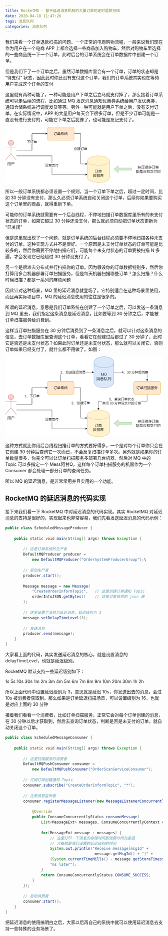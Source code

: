 ```yaml
---
title: RocketMQ - 基于延迟消息机制的大量订单的定时退款扫描
date: 2020-04-18 11:47:26
tags: 消息队列
categories: 消息队列
---
```


我们来看一个订单退款扫描的问题。一个正常的电商购物流程，一般来说我们现在作为用户在一个电商 APP 上都会选择一些商品加入购物车，然后对购物车里选择的一些商品统一下一个订单，此时后台的订单系统会在订单数据库中创建一个订单。



但是我们下了一个订单之后，虽然订单数据库里会有一个订单，订单的状态却是 “待支付” 状态，因此此时你还没有支付这个订单，我们的订单系统其实也在等待用户完成这个订单的支付



这里就有两种可能了，一种可能是用户下单之后立马就支付掉了，那么接着订单系统可以走后续的流程，比如通过 MQ 发送消息通知优惠券系统给用户发优惠券，通知仓储系统进行调度发货等等。另外一种可能就是用户下单之后，没有支付订单。在实际情况中，APP 的大量用户每天会下很多订单，但是不少订单可能是一直没有进行支付的，可能它下单之后犹豫了，也可能是忘记支付了。

![积压订单](RocketMQ-基于延迟消息机制的大量订单的定时退款扫描/积压订单.png)



所以一般订单系统都必须设置一个规则，当一个订单下单之后，超过一定时间，比如 30 分钟没有支付，那么久必须订单系统自动关闭这个订单，后续你如果要购买这个订单里的商品，就得重新下单。



可能你的订单系统就需要有一个后台线程，不停地扫描订单数据库里所有的未支付状态的订单，如果它超过 30 分钟还没支付，那么就必须自动把订单状态更新为 “已关闭”



但是这里就出现了一个问题，就是订单系统的后台线程必须要不停地扫描各种未支付的订单，这种实现方式并不是很好。一个原因是未支付订单状态的订单可能是比较多的，然后你需要不停地扫描它们，可能每个未支付状态的订单要被扫描 N 多遍，才会发现它已经超过 30 分钟没支付了。



另一个是很难去分布式并行扫描你的订单。因为假设你的订单数据特别多，然后你打算用多台机器部署订单扫描服务，但是每天机器扫描哪些订单？怎么扫描？什么时候扫描？都是一系列的麻烦问题



因此针对这种场景，MQ 里的延迟消息就登场了。它特别适合在这种场景里使用，而且再实际项目中，MQ 的延迟消息使用的往往是很多的。



所谓的延迟消息，意思是我们订单系统在创建了一个订单之后，可以发送一条消息到 MQ 里去，我们指定这条消息是延迟消息，比如要等到 30 分钟之后，才能被订单扫描服务给消费到。



这样当订单扫描服务在 30 分钟后消费到了一条消息之后，就可以针对这条消息的信息，去订单数据库里查询这个订单，看看它在创建过后都过了 30 分钟了，此时它是否还是未支付状态？如果此时订单还是未支付状态，那么就可以关闭它，否则订单如果已经支付了，就什么都不用做了。如图：

![延迟消息](RocketMQ-基于延迟消息机制的大量订单的定时退款扫描/延迟消息.png)



这种方式就比你用后台线程扫描订单的方式要好得多，一个是对每个订单你只会在它创建 30 分钟后查询它一次而已，不会反复扫描订单多次。另外就是如果你的订单数量很多，你完全可以让订单扫描服务多部署几台机器，然后对 MQ 中的 Topic 可以多指定一个 Mess阿甘Q，这样每个订单扫描服务的机器作为一个 Consumer 都会处理一部分订单的查询任务。



所以 MQ 的延迟消息，是非常常用并且实用的一个功能。



## RocketMQ 的延迟消息的代码实现

接下来我们看一下 RocketMQ 中对延迟消息的代码实现。其实 RocketMQ 对延迟消息的支持是很好的，实现起来也非常容易，我们先看发送延迟消息的代码示例：

```java
public class ScheduledMessageProducer {

	public static void main(String[] args) throws Exception {
		
		// 这是订单系统的生产者
		DefaultMQProducer producer = 
			new DefaultMQProducer("OrderSystemProducerGroup");\
		
		// 启动生产者
		producer.start();
		
		Message message = new Message(
			"CreateOrderInformTopic",	// 这是创建订单通知 Topic
			orderInfoJSON.getBytes()	// 这是订单信息的 json 串
		);
		
		// 这里设置了消息为延迟消息，延迟级别为 3
		message.setDelayTimeLevel(3);
		
		// 发送消息
		producer.send(message);
	}
}
```



大家看上面的代码，其实发送延迟消息的核心，就是设置消息的 delayTimeLevel，也就是延迟级别。



RocketMQ 默认支持一些延迟级别如下：



1s 5s 10s 30s 1m 2m 3m 4m 5m 6m 7m 8m 9m 10m 20m 30m 1h 2h



所以上面代码中设置延迟级别为 3，意思就是延迟 10s，你发送出去的消息，会过 10s 被消费者获取到。那么如果是订单延迟扫描场景，可以设置级别为 16，也就是对应上面的 30 分钟



接着我们看看一个消费者，比如订单扫描服务，正常它会对每个订单创建的消息，在 30 分钟以后才获取到，然后去查询订单状态，判断是否是未支付的订单，就自动关闭这个订单。

```java
public class ScheduledMessageConsumer {

	public static void main(String[] args) throws Exception {
		
		// 这里扫描服务的消费者
		DefaultMQPushConsumer consumer = 
			new DefaultMQPushConsumer("OrderScanServiceConsumer");
			
		// 订阅订单创建通知 Topic
		consumer.subscribe("CreateOrderInformTopic", "*");
		
		// 注册消息监听者
		consumer.registerMessageListener(new MessageListenerConcurrently() {
		
			@Override
			public ConsumeConcurrentlyStatus consumeMessage(
				List<MessageExt> messages, ConsumeConcurrentlyContext context) {
			
            	for(MessageExt message : messages) {
            		// 这里打印一下消息的存储时间到消费时间的差值
            		// 大概就是我们设置的延迟级别的时间
            		System.out.println("Receive message[msgId" +
            							message.getMsgId() + "]" + 
            		(System.currentTimeMills() - message.getStoreTimestamp()) +
            		"ms later");
            	}
            	return ConsumeConcurrentlyStatus.CONSUME_SUCCESS;
			}
		});
		
		// 启动消费者
		consumer.start();
	}
}
```



把延迟消息的使用搞明白之后，大家以后再自己的系统中就可以使用延迟消息去支持一些特殊的业务场景了。